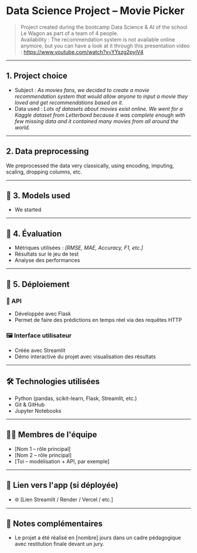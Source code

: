 # Data Science Project – Movie Picker

> Project created during the bootcamp Data Science & AI of the school Le Wagon as part of a team of 4 people.        
> Availability : The recommendation system is not available online anymore, but you can have a look at it through this presentation video : https://www.youtube.com/watch?v=YYszg2pyiV4

---

## 1. Project choice

- Subject : *As movies fans, we decided to create a movie recommendation system that would allow anyone to input a movie they loved and get recommendations based on it.*
- Data used : *Lots of datasets about movies exist online. We went for a Kaggle dataset from Letterboxd because it was complete enough with few missing data and it contained many movies from all around the world.*

---

## 2. Data preprocessing

We preprocessed the data very classically, using encoding, imputing, scaling, dropping columns, etc.

---

## 🧠 3. Models used

- We started

---

## 🧪 4. Évaluation

- Métriques utilisées : *[RMSE, MAE, Accuracy, F1, etc.]*
- Résultats sur le jeu de test
- Analyse des performances

---

## 🚀 5. Déploiement

### 🔌 API
- Développée avec Flask
- Permet de faire des prédictions en temps réel via des requêtes HTTP

### 🖼️ Interface utilisateur
- Créée avec Streamlit
- Démo interactive du projet avec visualisation des résultats

---

## 🛠️ Technologies utilisées

- Python (pandas, scikit-learn, Flask, Streamlit, etc.)
- Git & GitHub
- Jupyter Notebooks

---

## 🙋‍♂️ Membres de l'équipe

- [Nom 1 – rôle principal]
- [Nom 2 – rôle principal]
- [Toi – modélisation + API, par exemple]

---

## 📎 Lien vers l'app (si déployée)

- 🌐 [Lien Streamlit / Render / Vercel / etc.]

---

## 📝 Notes complémentaires

- Le projet a été réalisé en [nombre] jours dans un cadre pédagogique avec restitution finale devant un jury.
